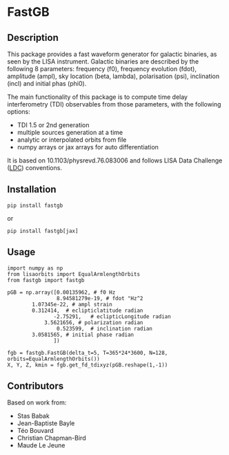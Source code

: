# FastGB

## Description

This package provides a fast waveform generator for galactic binaries,
as seen by the LISA instrument. Galactic binaries are described by the
following 8 parameters: frequency (f0), frequency evolution (fdot),
amplitude (ampl), sky location (beta, lambda), polarisation (psi),
inclination (incl) and initial phas (phi0).

The main functionality of this package is to compute time delay
interferometry (TDI) observables from those parameters, with the
following options:

- TDI 1.5 or 2nd generation
- multiple sources generation at a time
- analytic or interpolated orbits from file
- numpy arrays or jax arrays for auto differentiation

It is based on 10.1103/physrevd.76.083006 and follows LISA Data
Challenge ([LDC](https://lisa-ldc.lal.in2p3.fr/)) conventions.

## Installation

```
pip install fastgb
```

or

```
pip install fastgb[jax]
```

## Usage

```
import numpy as np
from lisaorbits import EqualArmlengthOrbits
from fastgb import fastgb

pGB = np.array([0.00135962, # f0 Hz
                8.94581279e-19, # fdot "Hz^2
		1.07345e-22, # ampl strain
		0.312414,  # eclipticlatitude radian
               -2.75291,   # eclipticLongitude radian
	        3.5621656, # polarization radian
                0.523599,  # inclination radian
		3.0581565, # initial phase radian
      	       ])

fgb = fastgb.FastGB(delta_t=5, T=365*24*3600, N=128, orbits=EqualArmlengthOrbits())
X, Y, Z, kmin = fgb.get_fd_tdixyz(pGB.reshape(1,-1))
```

## Contributors

Based on work from:

- Stas Babak
- Jean-Baptiste Bayle
- Téo Bouvard
- Christian Chapman-Bird
- Maude Le Jeune

